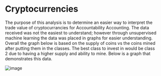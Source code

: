 # Cryptocurrencies

The purpose of this analysis is to determine an easier way to interpret the trade value of cryptocurrancies for Accountability Accounting.  The data received was not the easiest to understand; however through unsupervised machine learning the data was placed in graphs for easier understanding.  Overall the graph below is based on the supply of coins vs the coins mined after putting them in the classes.  The best class to invest in would be class 2 due to having a higher supply and ability to mine.  Below is a graph that demonstrates this data.

![image](https://user-images.githubusercontent.com/103297084/198344120-ac3f3fd4-1013-4f5d-8384-a8c92311414e.png)
